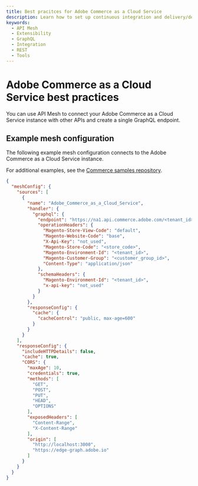 ```yaml
---
title: Best pracitces for Adobe Commerce as a Cloud Service
description: Learn how to set up continuous integration and delivery/deployment for API Mesh.
keywords:
  - API Mesh
  - Extensibility
  - GraphQL
  - Integration
  - REST
  - Tools
---
```


# Adobe Commerce as a Cloud Service best practices

You can use API Mesh to connect your Adobe Commerce as a Cloud Service instance with other APIs and create a single GraphQL endpoint.

## Example mesh configuration

The following example mesh configuration connects to the Adobe Commerce as a Cloud Service instance.

For additional examples, see the [Commerce samples repository](https://github.com/adobe/adobe-commerce-samples/tree/main/api-mesh).

```json
{
  "meshConfig": {
    "sources": [
      {
        "name": "Adobe_Commerce_as_a_Cloud_Service",
        "handler": {
          "graphql": {
            "endpoint": "https://na1.api.commerce.adobe.com/<tenant_id>/graphql",
            "operationHeaders": {
              "Magento-Store-View-Code": "default",
              "Magento-Website-Code": "base",
              "X-Api-Key": "not_used",
              "Magento-Store-Code": "<store_code>",
              "Magento-Environment-Id": "<tenant_id>",
              "Magento-Customer-Group": "<customer_group_id>",
              "Content-Type": "application/json"
            },
            "schemaHeaders": {
              "Magento-Environment-Id": "<tenant_id>",
              "x-api-key": "not_used"
            }
          }
        },
        "responseConfig": {
          "cache": {
            "cacheControl": "public, max-age=600"
          }
        }
      }
    ],
    "responseConfig": {
      "includeHTTPDetails": false,
      "cache": true,
      "CORS": {
        "maxAge": 10,
        "credentials": true,
        "methods": [
          "GET",
          "POST",
          "PUT",
          "HEAD",
          "OPTIONS"
        ],
        "exposedHeaders": [
          "Content-Range",
          "X-Content-Range"
        ],
        "origin": [
          "http://localhost:3000",
          "https://edge-graph.adobe.io"
        ]
      }
    }
  }
}
```
